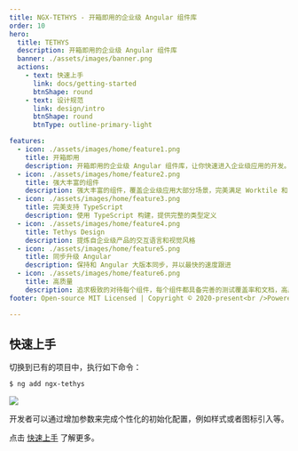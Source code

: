 ```yaml
---
title: NGX-TETHYS - 开箱即用的企业级 Angular 组件库
order: 10
hero:
  title: TETHYS
  description: 开箱即用的企业级 Angular 组件库
  banner: ./assets/images/banner.png
  actions:
    - text: 快速上手
      link: docs/getting-started
      btnShape: round
    - text: 设计规范
      link: design/intro
      btnShape: round
      btnType: outline-primary-light

features:
  - icon: ./assets/images/home/feature1.png
    title: 开箱即用
    description: 开箱即用的企业级 Angular 组件库，让你快速进入企业级应用的开发。
  - icon: ./assets/images/home/feature2.png
    title: 强大丰富的组件
    description: 强大丰富的组件，覆盖企业级应用大部分场景，完美满足 Worktile 和 PingCode 两款中大型 SaaS 应用
  - icon: ./assets/images/home/feature3.png
    title: 完美支持 TypeScript
    description: 使用 TypeScript 构建，提供完整的类型定义
  - icon: ./assets/images/home/feature4.png
    title: Tethys Design
    description: 提炼自企业级产品的交互语言和视觉风格
  - icon: ./assets/images/home/feature5.png
    title: 同步升级 Angular
    description: 保持和 Angular 大版本同步，并以最快的速度跟进 
  - icon: ./assets/images/home/feature6.png
    title: 高质量
    description: 追求极致的对待每个组件，每个组件都具备完善的测试覆盖率和文档，高质量等于放心使用
footer: Open-source MIT Licensed | Copyright © 2020-present<br />Powered by Worktile

---
```



 ## 快速上手

切换到已有的项目中，执行如下命令：

```bash
$ ng add ngx-tethys
```


<img class="mb-2" src="./assets/images/ng-add.png" />

开发者可以通过增加参数来完成个性化的初始化配置，例如样式或者图标引入等。

点击 [快速上手](/ngx-tethys/docs/getting-started) 了解更多。


